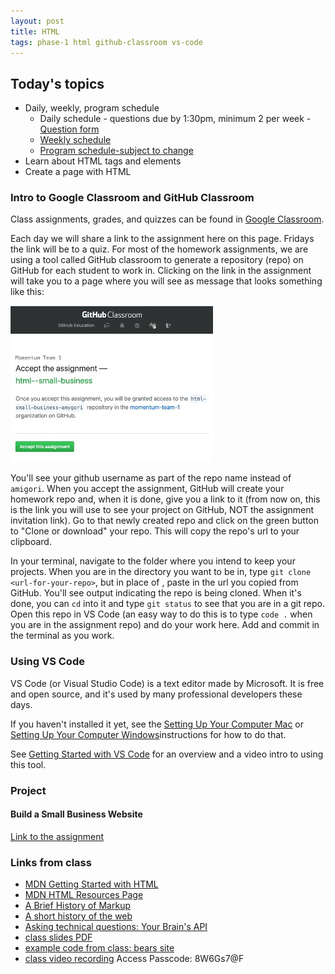 ```yaml
---
layout: post
title: HTML
tags: phase-1 html github-classroom vs-code
---
```


## Today's topics

- Daily, weekly, program schedule
    - Daily schedule - questions due by 1:30pm, minimum 2 per week - [Question form](https://forms.gle/wfpHhXJeLeGWEpqr5)
    - [Weekly schedule](https://docs.google.com/document/d/1apIC8E3YPh2lOxnn_jPrPf3FbenD68GfK8Wh7wr_Xa0/edit?usp=sharing)
    - [Program schedule-subject to change](https://docs.google.com/document/d/1oFUW8xmt4MZFyJN38GLqebsvJy-BmIkX8OiGGov_M2E/edit?usp=sharing)
- Learn about HTML tags and elements
- Create a page with HTML

### Intro to Google Classroom and GitHub Classroom

Class assignments, grades, and quizzes can be found in [Google Classroom](https://classroom.google.com/c/MTQzODg3MTY4MzI3?cjc=h7y5cu4). 

Each day we will share a link to the assignment here on this page. Fridays the link will be to a quiz. For most of the homework assignments, we are using a tool called GitHub classroom to generate a repository (repo) on GitHub for each student to work in. Clicking on the link in the assignment will take you to a page where you will see as message that looks something like this:

![](../assets/img/gh-classroom-screenshot.jpg)

You'll see your github username as part of the repo name instead of `amigori`. When you accept the assignment, GitHub will create your homework repo and, when it is done, give you a link to it (from now on, this is the link you will use to see your project on GitHub, NOT the assignment invitation link). Go to that newly created repo and click on the green button to "Clone or download" your repo. This will copy the repo's url to your clipboard.

In your terminal, navigate to the folder where you intend to keep your projects. When you are in the directory you want to be in, type `git clone <url-for-your-repo>`, but in place of <url-for-your-repo>, paste in the url you copied from GitHub. You'll see output indicating the repo is being cloned. When it's done, you can `cd` into it and type `git status` to see that you are in a git repo. Open this repo in VS Code (an easy way to do this is to type `code .` when you are in the assignment repo) and do your work here. Add and commit in the terminal as you work.

### Using VS Code

VS Code (or Visual Studio Code) is a text editor made by Microsoft. It is free and open source, and it's used by many professional developers these days.

If you haven't installed it yet, see the [Setting Up Your Computer Mac](https://drive.google.com/open?id=1ibV4dA4ciQsxn9MT7TV4-e_KgzUQwCQ7O1zEVfxy_28&authuser=1) or [Setting Up Your Computer Windows](https://docs.google.com/document/d/1OMtagvx9622O1tPf_ICdXXwUHyWwUShd9hgj1LeiFZg)instructions for how to do that.


See [Getting Started with VS Code](https://code.visualstudio.com/docs/introvideos/basics) for an overview and a video intro to using this tool.

### Project
#### Build a Small Business Website

[Link to the assignment](https://classroom.google.com/c/MTQzODg3MTY4MzI3/a/MTUyNzUyOTI5MTA2/details)

### Links from class

- [MDN Getting Started with HTML](https://developer.mozilla.org/en-US/docs/Learn/HTML/Introduction_to_HTML/Getting_started)
- [MDN HTML Resources Page](https://developer.mozilla.org/en-US/docs/Web/HTML)
- [A Brief History of Markup](https://alistapart.com/article/a-brief-history-of-markup/)
- [A short history of the web](https://docs.google.com/document/d/17lCHxlyLCVi8glSnkfwlIbs4oCLHEQTAIWEBxXOI1ko/edit)
- [Asking technical questions: Your Brain's API](https://www.youtube.com/watch?v=hY14Er6JX2s)
- [class slides PDF](https://drive.google.com/file/d/1bdE3zJk096xGwDoS9JoU4NygLa6nk0w6/view?usp=sharing)
- [example code from class: bears site](https://github.com/momentum-team-1/examples/tree/master/bears-html)
- [class video recording](https://us02web.zoom.us/rec/share/OtH1kx4YJXdWEYLyVWdWimqBjJJ2LM6_w6DLo8FCd9AoahWZXKHNx7Fcl4DxB0Em.jIlhylOmFYOG7HBY) Access Passcode: 8W6Gs7@F
